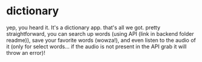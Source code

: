 # dictionary

yep, you heard it. It's a dictionary app. that's all we got. pretty straightforward, you can search up words (using API (link in backend folder readme)), save your favorite words (wowza!),
and even listen to the audio of it (only for select words... if the audio is not present in the API grab it will throw an error)!
